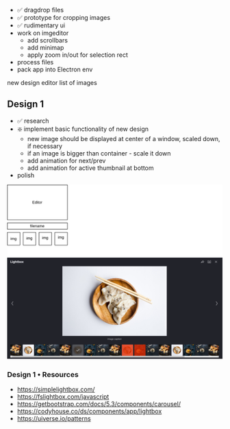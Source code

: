 - ✅ dragdrop files
- ✅ prototype for cropping images
- ✅ rudimentary ui
- work on imgeditor
  - add scrollbars
  - add minimap
  - apply zoom in/out for selection rect
- process files
- pack app into Electron env

new design
    editor
    list of images

## Design 1

- ✅ research
- ❇️  implement basic functionality of new design
  - new image should be displayed at center of a window, scaled
    down, if necessary
  - if an image is bigger than container - scale it down
  - add animation for next/prev
  - add animation for active thumbnail at bottom
- polish

![](design/imgcrop1.drawio.svg)

### Design 1 • Resources

- https://simplelightbox.com/
- https://fslightbox.com/javascript
- https://getbootstrap.com/docs/5.3/components/carousel/
- https://codyhouse.co/ds/components/app/lightbox
- https://uiverse.io/patterns
